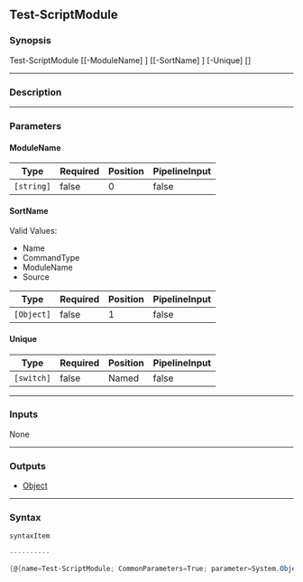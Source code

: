 Test-ScriptModule
-----------------

### Synopsis

Test-ScriptModule [[-ModuleName] <string>] [[-SortName] <Object>] [-Unique] [<CommonParameters>]

---

### Description

---

### Parameters
#### **ModuleName**

|Type      |Required|Position|PipelineInput|
|----------|--------|--------|-------------|
|`[string]`|false   |0       |false        |

#### **SortName**

Valid Values:

* Name
* CommandType
* ModuleName
* Source

|Type      |Required|Position|PipelineInput|
|----------|--------|--------|-------------|
|`[Object]`|false   |1       |false        |

#### **Unique**

|Type      |Required|Position|PipelineInput|
|----------|--------|--------|-------------|
|`[switch]`|false   |Named   |false        |

---

### Inputs
None

---

### Outputs
* [Object](https://learn.microsoft.com/en-us/dotnet/api/System.Object)

---

### Syntax
```PowerShell
syntaxItem
```
```PowerShell
----------
```
```PowerShell
{@{name=Test-ScriptModule; CommonParameters=True; parameter=System.Object[]}}
```
